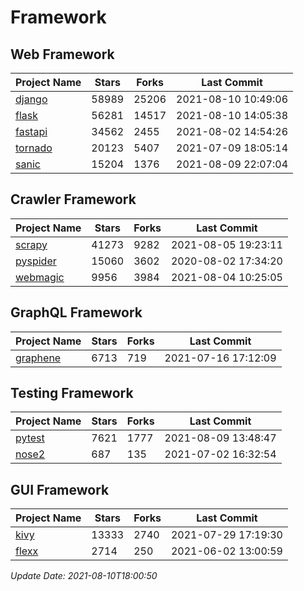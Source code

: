 # Framework

## Web Framework
| Project Name | Stars | Forks | Last Commit |
| ------------ | ----- | ----- | ----------- |
| [django](https://github.com/django/django) | 58989 | 25206 | 2021-08-10 10:49:06 |
| [flask](https://github.com/pallets/flask) | 56281 | 14517 | 2021-08-10 14:05:38 |
| [fastapi](https://github.com/tiangolo/fastapi) | 34562 | 2455 | 2021-08-02 14:54:26 |
| [tornado](https://github.com/tornadoweb/tornado) | 20123 | 5407 | 2021-07-09 18:05:14 |
| [sanic](https://github.com/sanic-org/sanic) | 15204 | 1376 | 2021-08-09 22:07:04 |

## Crawler Framework
| Project Name | Stars | Forks | Last Commit |
| ------------ | ----- | ----- | ----------- |
| [scrapy](https://github.com/scrapy/scrapy) | 41273 | 9282 | 2021-08-05 19:23:11 |
| [pyspider](https://github.com/binux/pyspider) | 15060 | 3602 | 2020-08-02 17:34:20 |
| [webmagic](https://github.com/code4craft/webmagic) | 9956 | 3984 | 2021-08-04 10:25:05 |

## GraphQL Framework
| Project Name | Stars | Forks | Last Commit |
| ------------ | ----- | ----- | ----------- |
| [graphene](https://github.com/graphql-python/graphene) | 6713 | 719 | 2021-07-16 17:12:09 |

## Testing Framework
| Project Name | Stars | Forks | Last Commit |
| ------------ | ----- | ----- | ----------- |
| [pytest](https://github.com/pytest-dev/pytest) | 7621 | 1777 | 2021-08-09 13:48:47 |
| [nose2](https://github.com/nose-devs/nose2) | 687 | 135 | 2021-07-02 16:32:54 |

## GUI Framework
| Project Name | Stars | Forks | Last Commit |
| ------------ | ----- | ----- | ----------- |
| [kivy](https://github.com/kivy/kivy) | 13333 | 2740 | 2021-07-29 17:19:30 |
| [flexx](https://github.com/flexxui/flexx) | 2714 | 250 | 2021-06-02 13:00:59 |

*Update Date: 2021-08-10T18:00:50*